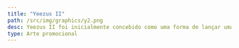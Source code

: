 ```yaml
---
title: "Yeezus II"
path: /src/img/graphics/y2.png
desc: Yeezus II foi inicialmente concebido como uma forma de lançar uma parte significativa do material que ficou de fora da produção de Yeezus, um processo fortemente influenciado pela abordagem simplificada do produtor Rick Rubin. Durante o período de desenvolvimento de Yeezus II, Ye começou uma colaboração significativa com o lendário Paul McCartney, ex-membro dos Beatles. Ele também realizou sessões de estúdio no México. 
type: Arte promocional
---
```

